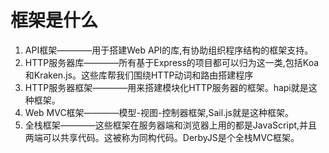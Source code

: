 # 框架是什么
1. API框架————用于搭建Web API的库,有协助组织程序结构的框架支持。
2. HTTP服务器库————所有基于Express的项目都可以归为这一类,包括Koa和Kraken.js。这些库帮我们围绕HTTP动词和路由搭建程序
3. HTTP服务器框架————用来搭建模块化HTTP服务器的框架。hapi就是这种框架。
4. Web MVC框架————模型-视图-控制器框架,Sail.js就是这种框架。
5. 全栈框架————这些框架在服务器端和浏览器上用的都是JavaScript,并且两端可以共享代码。这被称为同构代码。DerbyJS是个全栈MVC框架。